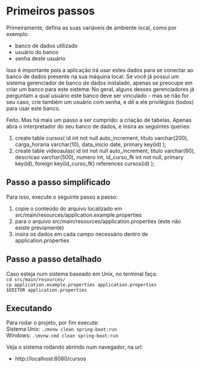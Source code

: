 # Primeiros passos

Primeiramente, defina as suas variáveis de ambiente local, como por exemplo:
- banco de dados utilizado
- usuário do banco
- senha deste usuário

Isso é importante pois a aplicação irá usar estes dados para se conectar ao banco de dados presente na sua máquina local.
Se você já possui um sistema gerenciador de banco de dados instalado, apenas se preocupe em criar um banco para este sistema.
No geral, alguns desses gerenciadores já perguntam a qual usuário este banco deve ser vinculado - mas se não for seu caso, crie também um usuário com senha, e dê a ele privilégios (todos) para usar este banco.

Feito.
Mas há mais um passo a ser cumprido: a criação de tabelas.
Apenas abra o interpretador do seu banco de dados, e insira as seguintes queries:
1. create table cursos( id int not null auto_increment, titulo varchar(200), carga_horaria varchar(10), data_inicio date, primary key(id) );
2. create table videoaulas( id int not null auto_increment, titulo varchar(60), descricao varchar(500), numero int, id_curso_fk int not null, primary key(id), foreign key(id_curso_fk) references cursos(id) );

## Passo a passo simplificado
Para isso, execute o seguinte passo a passo:
1. copie o conteúdo do arquivo localizado em src/main/resources/application.example.properties
2. para o arquivo src/main/resources/application.properties (este não existe previamente)
3. insira os dados em cada campo necessário dentro de application.properties

## Passo a passo detalhado
Caso esteja num sistema baseado em Unix, no terminal faça: <br />
``` cd src/main/resources/ ``` <br />
``` cp application.example.properties application.properties ``` <br />
``` $EDITOR application.properties ``` <br />

## Executando
Para rodar o projeto, por fim execute: <br />
Sistema Unix: ```./mvnw clean spring-boot:run``` <br />
Windows: ```.\mvnw.cmd clean spring-boot:run``` <br />

Veja o sistema rodando abrindo num navegador, na url:
- http://localhost:8080/cursos
